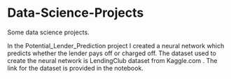 # Data-Science-Projects
Some data science projects. 

In the Potential_Lender_Prediction project I created a neural network which predicts whether the lender pays off or charged off. The dataset used to create the 
neural network is  LendingClub dataset from Kaggle.com . The link for the dataset is provided in the notebook. 
